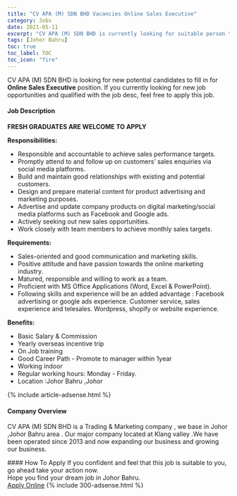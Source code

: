 ```yaml
---
title: "CV APA (M) SDN BHD Vacancies Online Sales Executive" 
category: Jobs 
date: 2021-05-11 
excerpt: "CV APA (M) SDN BHD is currently looking for suitable person to fill in the Online Sales Executive which based in Johor Bahru" 
tags: [Johor Bahru] 
toc: true 
toc_label: TOC 
toc_icon: "fire" 
--- 
```


<p>CV APA (M) SDN BHD is looking for new potential candidates to fill in for <b>Online Sales Executive</b> position. If you currently looking for new job opportunities and qualified with the job desc, feel free to apply this job.
</p><div><div><h4>Job Description</h4></div><div><div><span><div><p><strong>FRESH GRADUATES ARE WELCOME TO APPLY</strong></p><p><strong>Responsibilities:</strong></p><ul><li>Responsible and accountable to achieve sales performance targets.</li><li>Promptly attend to and follow up on customers&#8217; sales enquiries via social media platforms.</li><li>Build and maintain good relationships with existing and potential customers.</li><li>Design and prepare material content for product advertising and marketing purposes.</li><li>Advertise and update company products on digital marketing/social media platforms such as Facebook and Google ads.</li><li>Actively seeking out new sales opportunities.</li><li>Work closely with team members to achieve monthly sales targets.</li></ul><p><strong>Requirements:</strong></p><ul><li>Sales-oriented and good communication and marketing skills.</li><li>Positive attitude and have passion towards the online marketing industry.</li><li>Matured, responsible and willing to work as a team.</li><li>Proficient with MS Office Applications (Word, Excel &amp; PowerPoint).</li><li>Following skills and experience will be an added advantage : Facebook advertising or google ads experience. Customer service, sales experience and telesales. Wordpress, shopify or website experience.</li></ul><p><strong>Benefits:</strong></p><ul><li>Basic Salary &amp; Commission</li><li>Yearly overseas incentive trip</li><li>On Job training</li><li>Good Career Path - Promote to manager within 1year</li><li>Working indoor</li><li>Regular working hours: Monday - Friday.</li><li>Location :Johor Bahru ,Johor</li></ul></div></span></div></div></div> 
{% include article-adsense.html %} 
<div><div><h4>Company Overview</h4></div><div><div><span><div><p>CV APA (M) SDN BHD is a Trading &amp; Marketing company , we base in Johor ,Johor Bahru area .&#160;Our major company located at Klang valley .We have been operated since 2013 and now expanding our business and growing our business.</p></div></span></div></div></div> 
#### How To Apply 
If you confident and feel that this job is suitable to you, go ahead take your action now. <br/> 
Hope you find your dream job in Johor Bahru. <br/> 
<a href="https://www.jobstreet.com.my/en/job/online-sales-executive-4563654?jobId=jobstreet-my-job-4563654&" class="btn btn--info" target="_blank" rel="nofollow noopenner">Apply Online</a> 
{% include 300-adsense.html %} 
